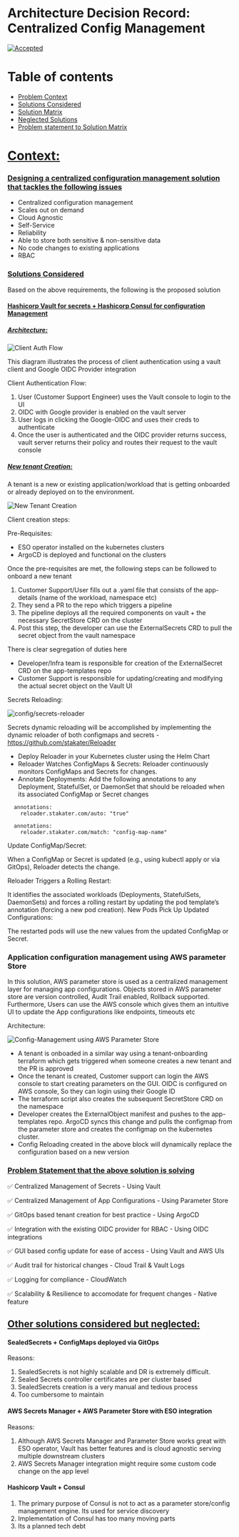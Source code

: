 # Architecture Decision Record: Centralized Config Management

[![Accepted](https://img.shields.io/badge/STATUS-InReview-blue.svg)](https://shields.io/)


# Table of contents  
- [Problem Context](#Context)  
- [Solutions Considered](###SolutionsConsidered)    
- [Solution Matrix](#SolutionMatrix) 
- [Neglected Solutions](#paragraph2) 
- [Problem statement to Solution Matrix](#NeglectedSolutions) 


# <ins> Context: </ins>

### <ins> Designing a centralized configuration management solution that tackles the following issues </ins>

- Centralized configuration management
- Scales out on demand
- Cloud Agnostic
- Self-Service
- Reliability
- Able to store both sensitive & non-sensitive data 
- No code changes to existing applications
- RBAC


### <ins> Solutions Considered </ins>

Based on the above requirements, the following is the proposed solution

#### <ins> Hashicorp Vault for secrets + Hashicorp Consul for configuration Management </ins>

##### <ins> Architecture: </ins>

![Client Auth Flow](Client-auth-flow.png)

This diagram illustrates the process of client authentication using a vault client and Google OIDC Provider integration

Client Authentication Flow:

1. User (Customer Support Engineer) uses the Vault console to login to the UI 
2. OIDC with Google provider is enabled on the vault server
3. User logs in clicking the Google-OIDC and uses their creds to authenticate
4. Once the user is authenticated and the OIDC provider returns success, vault server returns their policy and routes their request to the vault console

##### <ins> New tenant Creation: </ins>

A tenant is a new or existing application/workload that is getting onboarded or already deployed on to the environment.

![New Tenant Creation](vault-tenant-creation.png)

Client creation steps:

Pre-Requisites:

- ESO operator installed on the kubernetes clusters
- ArgoCD is deployed and functional on the clusters

Once the pre-requisites are met, the following steps can be followed to onboard a new tenant

1. Customer Support/User fills out a .yaml file that consists of the app-details (name of the workload, namespace etc) 
2. They send a PR to the repo which triggers a pipeline
3. The pipeline deploys all the required components on vault + the necessary SecretStore CRD on the cluster 
4. Post this step, the developer can use the ExternalSecrets CRD to pull the secret object from the vault namespace 

There is clear segregation of duties here 

- Developer/Infra team is responsible for creation of the ExternalSecret CRD on the app-templates repo
- Customer Support is responsible for updating/creating and modifying the actual secret object on the Vault UI 

Secrets Reloading:

![config/secrets-reloader](config-reloader.png)

Secrets dynamic reloading will be accomplished by implementing the dynamic reloader of both configmaps and secrets - https://github.com/stakater/Reloader 

- Deploy Reloader in your Kubernetes cluster using the Helm Chart
- Reloader Watches ConfigMaps & Secrets:
    Reloader continuously monitors ConfigMaps and Secrets for changes.
- Annotate Deployments:
    Add the following annotations to any Deployment, StatefulSet, or DaemonSet that should be reloaded when its associated ConfigMap or Secret changes

``` metadata:
  annotations:
    reloader.stakater.com/auto: "true" 
``` 

``` metadata:
  annotations:
    reloader.stakater.com/match: "config-map-name"
```

Update ConfigMap/Secret:

When a ConfigMap or Secret is updated (e.g., using kubectl apply or via GitOps), Reloader detects the change.

Reloader Triggers a Rolling Restart:

It identifies the associated workloads (Deployments, StatefulSets, DaemonSets) and forces a rolling restart by updating the pod template’s annotation (forcing a new pod creation).
New Pods Pick Up Updated Configurations:

The restarted pods will use the new values from the updated ConfigMap or Secret.  

### Application configuration management using AWS parameter Store 

In this solution, AWS parameter store is used as a centralized management layer for managing app configurations. Objects stored in AWS parameter store are version controlled, Audit Trail enabled, Rollback supported. Furthermore, Users can use the AWS console which gives them an intuitive UI to update the App configurations like endpoints, timeouts etc 

Architecture: 

![Config-Management using AWS Parameter Store](aws-parameter-store.png)


- A tenant is onboaded in a similar way using a tenant-onboarding terraform which gets triggered when someone creates a new tenant and the PR is approved
- Once the tenant is created, Customer support can login the AWS console to start creating parameters on the GUI. OIDC is configured on AWS console, So they can login using their Google ID 
- The terraform script also creates the subsequent SecretStore CRD on the namespace
- Developer creates the ExternalObject manifest and pushes to the app-templates repo. ArgoCD syncs this change and pulls the configmap from the parameter store and creates the configmap on the kubernetes cluster. 
- Config Reloading created in the above block will dynamically replace the configuration based on a new version 


### <ins> Problem Statement that the above solution is solving </ins> 

✅  Centralized Management of Secrets - Using Vault

✅  Centralized Management of App Configurations - Using Parameter Store

✅  GitOps based tenant creation for best practice - Using ArgoCD 

✅  Integration with the existing OIDC provider for RBAC - Using OIDC 
integrations

✅  GUI based config update for ease of access - Using Vault and AWS UIs

✅  Audit trail for historical changes - Cloud Trail & Vault Logs

✅  Logging for compliance - CloudWatch

✅  Scalability & Resilience to accomodate for frequent changes - Native feature


## <ins> Other solutions considered but neglected: </ins>



#### SealedSecrets + ConfigMaps deployed via GitOps

Reasons: 

1. SealedSecrets is not highly scalable and DR is extremely difficult. 
2. Sealed Secrets controller certificates are per cluster based
3. SealedSecrets creation is a very manual and tedious process
4. Too cumbersome to maintain

#### AWS Secrets Manager + AWS Parameter Store with ESO integration

Reasons:

1. Although AWS Secrets Manager and Parameter Store works great with ESO operator, Vault has better features and is cloud agnostic serving multiple downstream clusters 
2. AWS Secrets Manager integration might require some custom code change on the app level 


#### Hashicorp Vault + Consul

1. The primary purpose of Consul is not to act as a parameter store/config management engine. Its used for service discovery
2. Implementation of Consul has too many moving parts
3. Its a planned tech debt 





